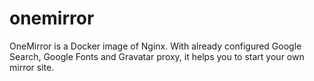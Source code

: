 # onemirror
OneMirror is a Docker image of Nginx. With already configured Google Search, Google Fonts and Gravatar proxy, it helps you to start your own mirror site.
